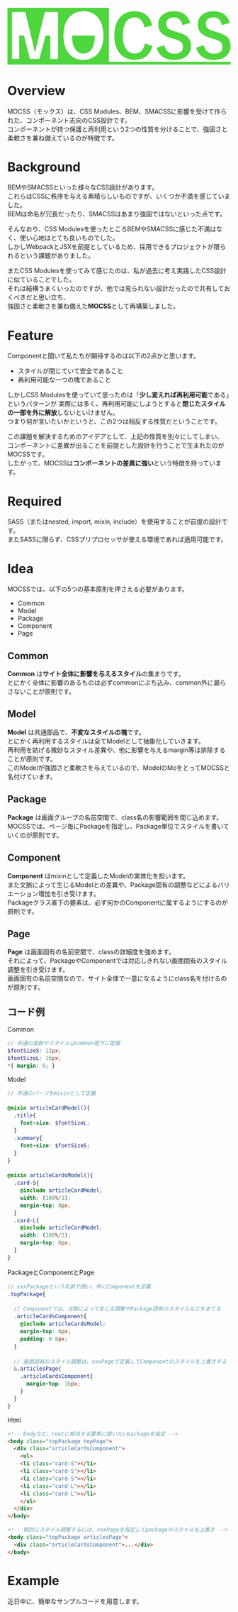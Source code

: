 ![MOCSS](./logo.png)

# Overview
MOCSS（モックス）は、CSS Modules、BEM、SMACSSに影響を受けて作られた、コンポーネント志向のCSS設計です。  
コンポーネントが持つ保護と再利用という2つの性質を分けることで、強固さと柔軟さを兼ね備えているのが特徴です。 


# Background
BEMやSMACSSといった様々なCSS設計があります。  
これらはCSSに秩序を与える素晴らしいものですが、いくつか不満を感じていました。  
BEMは命名が冗長だったり、SMACSSはあまり強固ではないといった点です。  

そんなおり、CSS Modulesを使ったところBEMやSMACSSに感じた不満はなく、使い心地はとても良いものでした。  
しかしWebpackとJSXを前提としているため、採用できるプロジェクトが限られるという課題がありました。  

またCSS Modulesを使ってみて感じたのは、私が過去に考え実践したCSS設計に似ていることでした。  
それは結構うまくいったのですが、他では見られない設計だったので共有しておくべきだと思い立ち、  
強固さと柔軟さを兼ね備えた**MOCSS**として再構築しました。  


# Feature

Componentと聞いて私たちが期待するのは以下の2点かと思います。

* スタイルが閉じていて安全であること
* 再利用可能な一つの塊であること

しかしCSS Modulesを使っていて思ったのは「**少し変えれば再利用可能**である」というパターンが
実際には多く、再利用可能にしようとすると**閉じたスタイルの一部を外に解放**しないといけません。  
つまり何が言いたいかというと、この2つは相反する性質だということです。

この課題を解決するためのアイデアとして、上記の性質を別々にしてしまい、
コンポーネントに差異が出ることを前提とした設計を行うことで生まれたのがMOCSSです。  
したがって、MOCSSは**コンポーネントの差異に強い**という特徴を持っています。  


# Required
SASS（またはnested, import, mixin, include）を使用することが前提の設計です。  
またSASSに限らず、CSSプリプロセッサが使える環境であれば適用可能です。  


# Idea
MOCSSでは、以下の5つの基本原則を押さえる必要があります。  

* Common
* Model
* Package
* Component
* Page 

## Common
**Common** は**サイト全体に影響を与えるスタイル**の集まりです。  
とにかく全体に影響のあるものは必ずcommonにぶち込み、common外に漏らさないことが原則です。  

## Model
**Model** は共通部品で、**不変なスタイルの塊**です。  
とにかく再利用するスタイルは全てModelとして抽象化していきます。  
再利用を妨げる微妙なスタイル差異や、他に影響を与えるmargin等は排除することが原則です。  
このModelが強固さと柔軟さを与えているので、ModelのMoをとってMOCSSと名付けています。  

## Package
**Package** は画面グループの名前空間で、class名の影響範囲を閉じ込めます。  
MOCSSでは、ページ毎にPackageを指定し、Package単位でスタイルを書いていくのが原則です。  

## Component
**Component** はmixinとして定義したModelの実体化を担います。  
また文脈によって生じるModelとの差異や、Package固有の調整などによるバリエーション増加を引き受けます。   
Packageクラス直下の要素は、必ず何かのComponentに属するようにするのが原則です。  

## Page
**Page** は画面固有の名前空間で、classの詳細度を強めます。  
それによって、PackageやComponentでは対応しきれない画面固有のスタイル調整を引き受けます。  
画面固有の名前空間なので、サイト全体で一意になるようにclass名を付けるのが原則です。

## コード例

Common
```scss
// 共通の変数やスタイルはcommon配下に配置
$fontSizeS: 12px;
$fontSizeL: 16px;
*{ margin: 0; }
```

Model
```scss
// 共通のパーツをmixinとして定義

@mixin articleCardModel(){
  .title{
    font-size: $fontSizeL;
  }
  .summary{
    font-size: $fontSizeS;
  }
}

@mixin articleCardsModel(){
  .card-S{
    @include articleCardModel;
    width: (100%/3);
    margin-top: 8px;
  }
  .card-L{
    @include articleCardModel;
    width: (100%/2);
    margin-top: 8px;
  }
}
```

PackageとComponentとPage
```scss
// xxxPackageという名前で囲い、中にComponentを定義
.topPackage{

  // Componentでは、文脈によって生じる調整やPackage固有のスタイルなどをあてる
  .articleCardsComponent{
    @include articleCardsModel;
    margin-top: 8px;
    padding: 0 8px; 
  }
  
  // 画面固有のスタイル調整は、xxxPageで定義してComponentのスタイルを上書きする
  &.articlesPage{
    .articleCardsComponent{
      margin-top: 16px;
    }
  }
}
```

Html
```html
<!-- bodyなど、rootに相当する要素に使いたいpackageを指定 -->
<body class="topPackage topPage">
  <div class="articleCardsComponent">
    <ul>
    <li class="card-S"></li>
    <li class="card-S"></li>
    <li class="card-S"></li>
    <li class="card-L"></li>
    <li class="card-L"></li>
    </ul>
  </div>
</body>
```

```html
<!-- 個別にスタイル調整するには、xxxPageを指定してpackageのスタイルを上書き -->
<body class="topPackage articlesPage">
  <div class="articleCardsComponent">...</div>
</body>
```

# Example
近日中に、簡単なサンプルコードを用意します。  